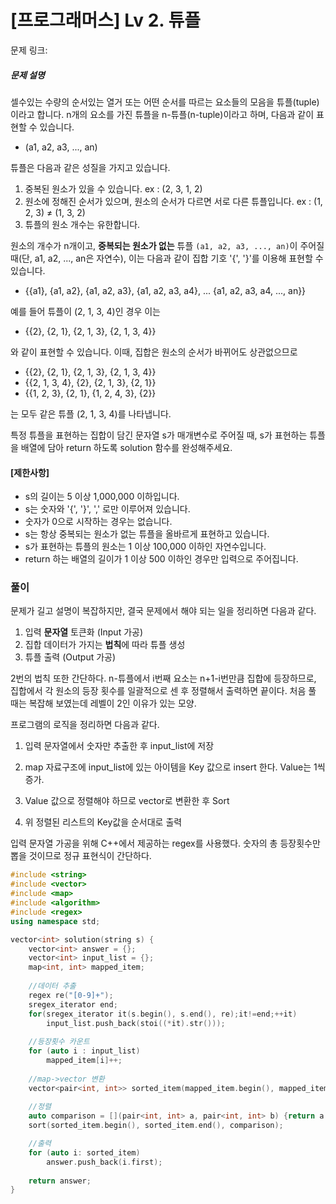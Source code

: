 # [프로그래머스] Lv 2. 튜플

문제 링크: [](https://programmers.co.kr/learn/courses/30/lessons/64065)

##### 문제 설명

셀수있는 수량의 순서있는 열거 또는 어떤 순서를 따르는 요소들의 모음을 튜플(tuple)이라고 합니다. n개의 요소를 가진 튜플을 n-튜플(n-tuple)이라고 하며, 다음과 같이 표현할 수 있습니다.

- (a1, a2, a3, ..., an)

튜플은 다음과 같은 성질을 가지고 있습니다.

1. 중복된 원소가 있을 수 있습니다. ex : (2, 3, 1, 2)
2. 원소에 정해진 순서가 있으며, 원소의 순서가 다르면 서로 다른 튜플입니다. ex : (1, 2, 3) ≠ (1, 3, 2)
3. 튜플의 원소 개수는 유한합니다.

원소의 개수가 n개이고, **중복되는 원소가 없는** 튜플 `(a1, a2, a3, ..., an)`이 주어질 때(단, a1, a2, ..., an은 자연수), 이는 다음과 같이 집합 기호 '{', '}'를 이용해 표현할 수 있습니다.

- {{a1}, {a1, a2}, {a1, a2, a3}, {a1, a2, a3, a4}, ... {a1, a2, a3, a4, ..., an}}

예를 들어 튜플이 (2, 1, 3, 4)인 경우 이는

- {{2}, {2, 1}, {2, 1, 3}, {2, 1, 3, 4}}

와 같이 표현할 수 있습니다. 이때, 집합은 원소의 순서가 바뀌어도 상관없으므로

- {{2}, {2, 1}, {2, 1, 3}, {2, 1, 3, 4}}
- {{2, 1, 3, 4}, {2}, {2, 1, 3}, {2, 1}}
- {{1, 2, 3}, {2, 1}, {1, 2, 4, 3}, {2}}

는 모두 같은 튜플 (2, 1, 3, 4)를 나타냅니다.

특정 튜플을 표현하는 집합이 담긴 문자열 s가 매개변수로 주어질 때, s가 표현하는 튜플을 배열에 담아 return 하도록 solution 함수를 완성해주세요.

#### **[제한사항]**

- s의 길이는 5 이상 1,000,000 이하입니다.
- s는 숫자와 '{', '}', ',' 로만 이루어져 있습니다.
- 숫자가 0으로 시작하는 경우는 없습니다.
- s는 항상 중복되는 원소가 없는 튜플을 올바르게 표현하고 있습니다.
- s가 표현하는 튜플의 원소는 1 이상 100,000 이하인 자연수입니다.
- return 하는 배열의 길이가 1 이상 500 이하인 경우만 입력으로 주어집니다.



### 풀이

문제가 길고 설명이 복잡하지만, 결국 문제에서 해야 되는 일을 정리하면 다음과 같다.

1. 입력 <b>문자열</b> 토큰화 (Input 가공)
2. 집합 데이터가 가지는 <b>법칙</b>에 따라 튜플 생성
3. 튜플 출력 (Output 가공)

2번의 법칙 또한 간단하다. n-튜플에서 i번째 요소는 n+1-i번만큼 집합에 등장하므로, 집합에서 각 원소의 등장 횟수를 일괄적으로 센 후 정렬해서 출력하면 끝이다. 처음 풀 때는 복잡해 보였는데 레벨이 2인 이유가 있는 모양.



프로그램의 로직을 정리하면 다음과 같다.

1. 입력 문자열에서 숫자만 추출한 후 input_list에 저장

2. map 자료구조에 input_list에 있는 아이템을 Key 값으로 insert 한다. Value는 1씩 증가.

3. Value 값으로 정렬해야 하므로 vector로 변환한 후 Sort

4. 위 정렬된 리스트의 Key값을 순서대로 출력

   

입력 문자열 가공을 위해 C++에서 제공하는 regex를 사용했다. 숫자의 총 등장횟수만 뽑을 것이므로 정규 표현식이 간단하다.  

```c++
#include <string>
#include <vector>
#include <map>
#include <algorithm>
#include <regex>
using namespace std;

vector<int> solution(string s) {
	vector<int> answer = {};
    vector<int> input_list = {};
	map<int, int> mapped_item;
    
    //데이터 추출
	regex re("[0-9]+");
	sregex_iterator end;
    for(sregex_iterator it(s.begin(), s.end(), re);it!=end;++it)	
		input_list.push_back(stoi((*it).str()));
    
    //등장횟수 카운트
	for (auto i : input_list)
		mapped_item[i]++;
    
	//map->vector 변환
	vector<pair<int, int>> sorted_item(mapped_item.begin(), mapped_item.end());
    
    //정렬
    auto comparison = [](pair<int, int> a, pair<int, int> b) {return a.second>b.second;};
	sort(sorted_item.begin(), sorted_item.end(), comparison);

    //출력
	for (auto i: sorted_item)
		answer.push_back(i.first);
    
    return answer;
}
```



